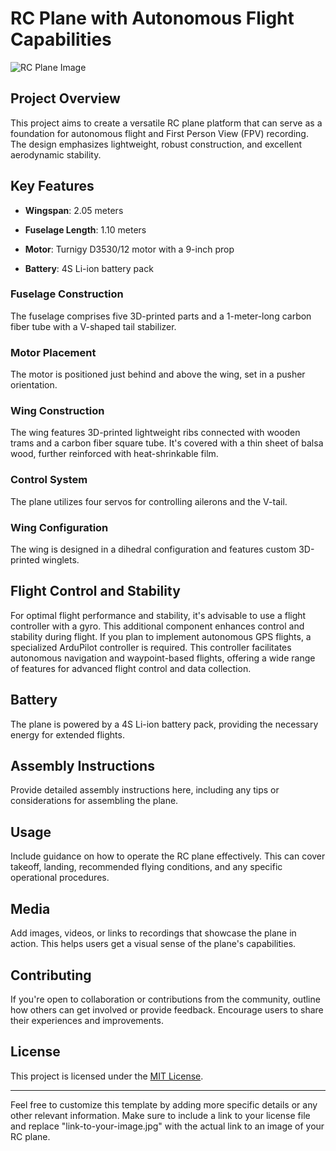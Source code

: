# RC Plane with Autonomous Flight Capabilities

![RC Plane Image](link-to-your-image.jpg)

## Project Overview

This project aims to create a versatile RC plane platform that can serve as a foundation for autonomous flight and First Person View (FPV) recording. The design emphasizes lightweight, robust construction, and excellent aerodynamic stability.

## Key Features

- **Wingspan**: 2.05 meters
- **Fuselage Length**: 1.10 meters

- **Motor**: Turnigy D3530/12 motor with a 9-inch prop
- **Battery**: 4S Li-ion battery pack

### Fuselage Construction
The fuselage comprises five 3D-printed parts and a 1-meter-long carbon fiber tube with a V-shaped tail stabilizer.

### Motor Placement
The motor is positioned just behind and above the wing, set in a pusher orientation.

### Wing Construction
The wing features 3D-printed lightweight ribs connected with wooden trams and a carbon fiber square tube. It's covered with a thin sheet of balsa wood, further reinforced with heat-shrinkable film.

### Control System
The plane utilizes four servos for controlling ailerons and the V-tail.

### Wing Configuration
The wing is designed in a dihedral configuration and features custom 3D-printed winglets.

## Flight Control and Stability

For optimal flight performance and stability, it's advisable to use a flight controller with a gyro. This additional component enhances control and stability during flight. If you plan to implement autonomous GPS flights, a specialized ArduPilot controller is required. This controller facilitates autonomous navigation and waypoint-based flights, offering a wide range of features for advanced flight control and data collection.

## Battery
The plane is powered by a 4S Li-ion battery pack, providing the necessary energy for extended flights.

## Assembly Instructions

Provide detailed assembly instructions here, including any tips or considerations for assembling the plane.

## Usage

Include guidance on how to operate the RC plane effectively. This can cover takeoff, landing, recommended flying conditions, and any specific operational procedures.

## Media

Add images, videos, or links to recordings that showcase the plane in action. This helps users get a visual sense of the plane's capabilities.

## Contributing

If you're open to collaboration or contributions from the community, outline how others can get involved or provide feedback. Encourage users to share their experiences and improvements.

## License

This project is licensed under the [MIT License](link-to-your-license-file).

---

Feel free to customize this template by adding more specific details or any other relevant information. Make sure to include a link to your license file and replace "link-to-your-image.jpg" with the actual link to an image of your RC plane.
